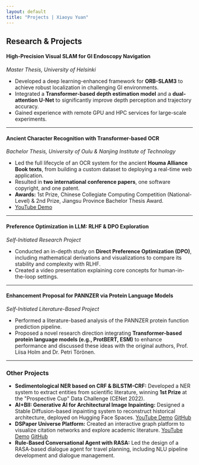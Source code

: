 ```yaml
---
layout: default
title: "Projects | Xiaoyu Yuan"
---
```


## Research & Projects

#### High-Precision Visual SLAM for GI Endoscopy Navigation
*Master Thesis, University of Helsinki*
* Developed a deep learning-enhanced framework for **ORB-SLAM3** to achieve robust localization in challenging GI environments.
* Integrated a **Transformer-based depth estimation model** and a **dual-attention U-Net** to significantly improve depth perception and trajectory accuracy.
* Gained experience with remote GPU and HPC services for large-scale experiments.

---

#### Ancient Character Recognition with Transformer-based OCR
*Bachelor Thesis, University of Oulu & Nanjing Institute of Technology*
* Led the full lifecycle of an OCR system for the ancient **Houma Alliance Book texts**, from building a custom dataset to deploying a real-time web application.
* Resulted in **two international conference papers**, one software copyright, and one patent.
* **Awards:** 1st Prize, Chinese Collegiate Computing Competition (National-Level) & 2nd Prize, Jiangsu Province Bachelor Thesis Award.
* [YouTube Demo](https://www.youtube.com/watch?v=myvIOghtj1k&t=14s)

---

#### Preference Optimization in LLM: RLHF & DPO Exploration
*Self-Initiated Research Project*
* Conducted an in-depth study on **Direct Preference Optimization (DPO)**, including mathematical derivations and visualizations to compare its stability and complexity with RLHF.
* Created a video presentation explaining core concepts for human-in-the-loop settings.

---

#### Enhancement Proposal for PANNZER via Protein Language Models
*Self-Initiated Literature-Based Project*
* Performed a literature-based analysis of the PANNZER protein function prediction pipeline.
* Proposed a novel research direction integrating **Transformer-based protein language models (e.g., ProtBERT, ESM)** to enhance performance and discussed these ideas with the original authors, Prof. Liisa Holm and Dr. Petri Törönen.

---

### Other Projects

* **Sedimentological NER based on CRF & BiLSTM-CRF:** Developed a NER system to extract entities from scientific literature, winning **1st Prize** at the "Prospective Cup" Data Challenge (CENet 2022).
* **AI+BII: Generative AI for Architectural Image Inpainting:** Designed a Stable Diffusion-based inpainting system to reconstruct historical architecture, deployed on Hugging Face Spaces. [YouTube Demo](https://www.youtube.com/watch?v=nnxlg_0Jbws)  [GitHub](https://github.com/XiaoyuYuan19/AI-BII)
* **DSPaper Universe Platform:** Created an interactive graph platform to visualize citation networks and explore academic literature. [YouTube Demo](https://www.youtube.com/watch?v=vBVPZlLWp8o)  [GitHub](https://github.com/XiaoyuYuan19/DSPaperUniverse)
* **Rule-Based Conversational Agent with RASA:** Led the design of a RASA-based dialogue agent for travel planning, including NLU pipeline development and dialogue management.
